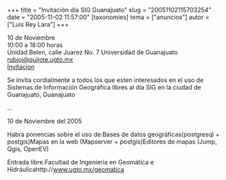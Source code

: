 +++
title = "Invitación día SIG Guanajuato"
slug = "20051102115703254"
date = "2005-11-02 11:57:00"
[taxonomies]
tema = ["anuncios"]
autor = ["Luis Rey Lara"]
+++

10 de Noviembre  
10:00 a 18:00 horas  
Unidad Belen, calle Juarez No. 7 Universidad de Guanajuato  
rubioj@quijote.ugto.mx  
[Invitacion](http://luisrey.red-libre.org/datos/diaSIG.jpg)

Se invita cordialmente a todos los que esten interesados en el uso de
Sistemas de Información Geográfica libres al día SIG en la ciudad de
Guanajuato, Guanajuato

...

<!-- more -->
10 de Noviembre del 2005

Habra ponencias sobre el uso de:Bases de datos geográficas(postgresql +
postgis)Mapas en la web (Mapserver + postgis)Editores de mapas (Jump,
Qgis, OpenEV)

Entrada libre.Facultad de Ingeniería en Geomática e
Hidráulicahttp://www.ugto.mx/geomatica

